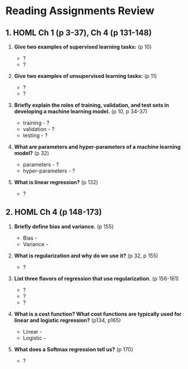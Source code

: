 # Reading Assignments Review

## 1. HOML Ch 1 (p 3-37), Ch 4 (p 131-148)

 1. **Give two examples of supervised learning tasks:** (p 10)
    - ?
    - ?
 2. **Give two examples of unsupervised learning tasks:** (p 11)
    - ?
    - ?
 3. **Briefly explain the roles of training, validation, and test sets in developing a machine learning model.** (p 10, p 34-37)
    - training - ?
    - validation - ?
    - testing - ?

 4. **What are parameters and hyper-parameters of a machine learning model?** (p 32)
    - parameters - ?
    - hyper-parameters - ?

 5. **What is linear regression?** (p 132)
    - ?


## 2. HOML Ch 4 (p 148-173)

1. **Briefly define bias and variance.** (p 155)
    - Bias - 
    - Variance -

2. **What is regularization and why do we use it?** (p 32, p 155)
    - ?

3. **List three flavors of regression that use regularization.** (p 156-161)
    - ?
    - ?
    - ?

4. **What is a cost function? What cost functions are typically used for linear and logistic regression?** (p134, p165)
    - Linear - 
    - Logistic -

5. **What does a Softmax regression tell us?** (p 170)
    - ?